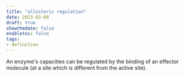 ```yaml
---
title: "allosteric regulation"
date: 2023-03-08
draft: true
showthedate: false
enabletoc: false
tags:
- definition
---
```


An enzyme's capacities can be regulated by the binding of an effector molecule (at a site which is different from the active site).
